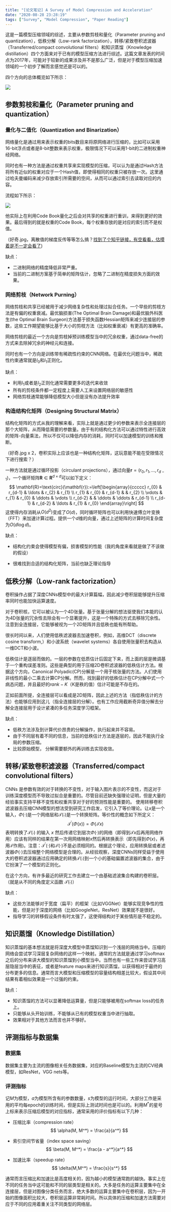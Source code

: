 ```yaml
---
title: "[论文笔记] A Survey of Model Compression and Acceleration"
date: "2020-08-28 23:28:19"
tags: ["Survey", "Model Compression", "Paper Reading"]
---
```


这是一篇模型压缩领域的综述，主要从参数剪枝和量化（Parameter pruning and quantization），低秩分解（Low-rank factorization），转移/紧致卷积滤波器（Transferred/compact convolutional filters）和知识蒸馏（Knowledge distillation）四个方面来对于已有的模型压缩方法进行综述。这篇文章发表的时间点为2017年，可能对于较新的成果涉及并不是那么广泛，但是对于模型压缩加速领域的一个初步了解而言感觉还是可以的。

四个方向的总体概览如下所示：

![](https://s2.loli.net/2023/01/10/Qe6yVrtPNCYFigp.jpg)



## 参数剪枝和量化（Parameter pruning and quantization）

### 量化与二值化（Quantization and Binarization）

网络量化是通过用来表示权重的bits数目来将原网络进行压缩的，比如可以采用16-bit浮点或者是8-bit整数来表示权重，极限情况下可以采用1-bit的二进制权重神经网络。

同时也有一种方法是通过权重共享来实现模型的压缩，可以认为是通过Hash方法将所有近似的权重对应于一个Hash值，即使得相同的权重只被存放一次。这里通过哈夫曼编码来减少存放索引所需要的空间，从而可以通过索引去读取对应的内容。

流程如下所示：

![](https://s2.loli.net/2023/01/10/ZDl4LMwAPNYfGxO.jpg)

他实际上在利用Code Book量化之后会对共享的权重进行重训，来得到更好的效果。最后得到的就是权重的Code Book，每个权重存放的是对应的索引而不是权值。

（好奇.jpg，离散值的梯度反传等等怎么搞？[找到了个知乎链接，有空看看，估摸着是不一定会看了](https://zhuanlan.zhihu.com/p/59202590))

缺点：

* 二进制网络的精度降低非常严重。
* 当前的二进制方案基于简单的矩阵估计，忽略了二进制在精度损失方面的效果。



### 网络剪枝（Network Purning）

网络剪枝和共享已经被用于减少网络复杂性和处理过拟合任务。一个早些的剪枝方法是有偏的权重衰减。最优脑损害(The Optimal Brain Damage)和最优脑外科医生(the Optimal Brain Surgeon)方法基于损失函数Hessian矩阵来减少连接层的参数，这些工作期望能够比基于大小的剪枝方法（比如权重衰减）有更高的准确率。

网络剪枝的最近一个方向是剪枝掉预训练模型当中的冗余权重，通过data-free的方式来去除掉冗余的神经元和连接。

同时也有一个方向是训练带有稀疏性约束的CNN网络。在最优化问题当中，稀疏性约束通常就是$l_0$和$l_1$正则化。

缺点：

* 利用$l_1$或者是$l_2$正则化通常需要更多的迭代来收敛
* 所有的剪枝条件都一定程度上需要人工来设置网络层的敏感性
* 网络剪枝通常能够降低模型大小但是没有办法提升效率



### 构造结构化矩阵（Designing Structural Matrix）

结构化矩阵的方式从我的理解来看，实际上就是通过更少的参数来表示全连接层的那个大矩阵，从而降低需要的参数量。由于有的结构化方法可以通过特性进行高效的矩阵-向量乘法，所以不仅可以降低内存的消耗，同时可以加速模型的训练和推断。

（好奇.jpg x 2，卷积实际上应该也是一种结构化矩阵，这玩意能不能在受限情况下进行搜索？）

一种方法就是通过循环投影（circulant projections），通过向量$\mathbf{r}=(r_0,r_1,\ldots,r_{d-1})$，一个循环矩阵$\mathbf{R}\in \mathbf{R}^{d\times d}$可以如下定义：
$$
\mathbf{R}=\text{circ}(\mathbf{r}):=\left[\begin{array}{ccccc}
r_{0} & r_{d-1} & \ldots & r_{2} & r_{1} \\
r_{1} & r_{0} & r_{d-1} & & r_{2} \\
\vdots & r_{1} & r_{0} & \ddots & \vdots \\
r_{d-2} & & \ddots & \ddots & r_{d-1} \\
r_{d-1} & r_{d-2} & \ldots & r_{1} & r_{0}
\end{array}\right]
$$
这使得内存消耗从$O(d^2)$变成了$O(d)$，同时循环矩阵也可以利用快速傅立叶变换（FFT）来加速计算过程。提供一个$d$维的向量，通过上述矩阵的计算时间复杂度为$O(d\log d)$。

缺点：

* 结构化约束会使得模型有偏，损害模型的性能（我的角度来看就是做了不该做的假设）

* 很难找到合适的结构化矩阵，当前也缺乏理论指导



## 低秩分解（Low-rank factorization）

卷积操作占据了深度CNNs模型中的最大计算篇幅，因此减少卷积层能够提升压缩率同时也能加快运算速度。

对于卷积核，它可以被认为一个4D张量。基于张量分解的想法驱使我们本能的认为4D张量的冗余性去除会有一个显著提升，这是一个特殊的方式去移除冗余性。注意到全连接层，它能够被视为一个2D矩阵并且低秩也能有所帮助。

很长时间以来，人们使用低秩滤波器去加速卷积，例如，高维DCT（discrete cosine transform,）和小波系统（wavelet systems）各自使用张量积去构造从一维DCT和小波。

低秩估计是逐层而做的。一层的参数在低质估计后固定下来，而上面的层是微调基于一个重构误差准则。这些是典型的用于压缩2D卷积滤波器的低秩估计方法。根据这个方向，Canonical Polyadic(CP)分解是一个用于核张量的方法。人们使用非线性的最小二乘去计算CP分解。然而，找到最好的低秩估计在CP分解中式一个病态问题，并且最好的$rank-K$（K是秩的值）估计可能是不存在的。

正如前面所提，全连接层可以看成是2D矩阵，因此上述的方法（指低秩估计的方法）也能够应用到这儿（指全连接层的分解）。也有工作应用截断奇异值分解去分解全连接层用于设计紧凑的多任务深度学习框架。

缺点：

* 低秩方法涉及到计算代价昂贵的分解操作，执行起来并不容易。
* 由于不同层有着不同的信息，当前的低秩估计方法是逐层的，因此不能执行全局的参数压缩。
* 比较原始模型， 分解需要额外的再训练去实现收敛。



## 转移/紧致卷积滤波器（Transferred/compact convolutional filters）

CNNs 是参数有效的对于转换的不变性，对于输入图片表示的不变性，而这对于训练深度模型而不导致过拟合是重要的。尽管目前还缺失强理论证明，但是大量的经验事实支持平移不变性和权重共享对于好的预测性能是重要的。 使用转移卷积滤波器去压缩CNN模型的想法受到研究工作启发，它引入了等价理论。让$x$是一个输入，$\Phi(\cdot)$是一个网络层和$\mathcal{T}(\cdot)$是一个转换矩阵。等价性的概念如下所定义：
$$
\mathcal{T}^\prime(\Phi(x)) = \Phi(\mathcal{T}x)
$$
表明转换了$\mathcal{T}(\cdot)$ 的输入 $x$ 然后传递它到层次$\Phi(\cdot)$的网络（即得到$\mathcal{T}x$后再用网络作用）应该有同样的结果在第一次用网络映射$x$然后再转换表示（即先得到$\Phi(x)$，再用$\mathcal{T}$作用)。注意：$\mathcal{T}^\prime(\cdot)$和$\mathcal{T}(\cdot)$不是必须相同的。根据这个理论，应用转换层或者滤波器$\Phi(\cdot)$去压缩整个网络模型是合理的。从经验观察，深度CNNs同样受益于使用大的卷积滤波器通过应用确定的转换$\mathcal{T}(\cdot)$到一个小的基础偏置滤波器的集合，由于它扮演了一个模型的正则化。

在这个方向，有许多最近的研究工作去建立一个由基础滤波集合构建的卷积层。（就是从不同的角度定义函数 $\mathcal{T}(\cdot)$）

缺点：

* 这些方法能够对于宽度（扁平）的框架（比如VGGNet）能够实现竞争性的性能，但是对于深度的网络（比如GoogleNet，ResNet）效果就不是很好。
* 指导学习的转移假设条件有时太强了，这使得结构对于某些情形是不稳定的。



## 知识蒸馏（Knowledge Distillation）

知识蒸馏的基本想法就是将深度大模型中蒸馏知识到一个浅层的网络当中。压缩的网络会尝试学习深层复杂网络的这样一个映射。通常的方法就是通过学习softmax之后的分布来讲大模型的知识蒸馏到小模型当中。当然也有一些工作来尝试学习高层隐层当中的表征，或者是feature maps来进行知识蒸馏，以获得相对于最终的分布更多的信息。通常而言大模型和压缩模型的容量结构相差比较大，假设其中间结果有着相似效果是一个过强的约束。

缺点：

* 知识蒸馏的方法可以显著降低运算量，但是只能够被用在softmax loss的任务上。
* 只能够从头开始训练，不能够从已有的模型权重当中进行抽取。
* 效果相对于其他方法而言也并不够好。



## 评测指标与数据集

### 数据集

数据集主要为主流的图像相关任务数据集，对应的Baseline模型为主流的CV经典模型，如ResNet，VGG nets等。

### 评测指标

记$M$为模型，$a$为模型所含有的参数数量，$s$为模型的运行时间，大部分工作是采用的平均每epoch的训练时间，但是实际上测试时间也是可以的。利用$M^*$的星号上标来表示压缩后模型的对应指标，通常采用的评价指标有以下几种：

* 压缩比率（compression rate）
  $$
  \alpha(M, M^*) = \frac{a}{a^*}
  $$

* 索引空间节省量（index space saving）
  $$
  \beta(M, M^*) = \frac{a - a^*}{a^*}
  $$

* 加速比率（speedup rate）
  $$
  \delta(M,M^*) = \frac{s}{s^*}
  $$

通常而言压缩比和加速比是高度相关的，因为越小的模型通常跑的越快。事实上在不同的任务当中这可能和不同的层类型是相关的。大多是任务的运算主要集中在全连接层，但是对图像分类任务而言，绝大多数的运算主要集中在卷积层，因为一开始的图像面积比较大，卷积层运算非常耗时间。所以具体的压缩和加速方法需要对应于不同的应用着重关注不同类型的网络层。

